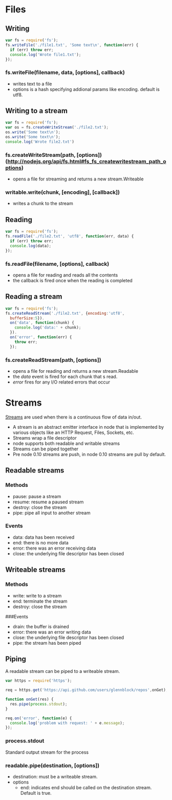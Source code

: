 # Files
## Writing
```javascript
var fs = require('fs');
fs.writeFile('./file1.txt', 'Some text\n', function(err) {
  if (err) throw err;
  console.log('Wrote file1.txt');
}); 
```

### fs.writeFile(filename, data, [options], callback)
* writes text to a file
* options is a hash specifying addional params like encoding. default is utf8.

## Writing to a stream
```javascript
var fs = require('fs');
var os = fs.createWriteStream('./file2.txt');
os.write('Some text\n');
os.write('Some text\n');
console.log('Wrote file2.txt')
```

### fs.createWriteStream(path, [options]) (http://nodejs.org/api/fs.html#fs_fs_createwritestream_path_options)
* opens a file for streaming and returns a new stream.Writeable

### writable.write(chunk, [encoding], [callback])
* writes a chunk to the stream

## Reading
```javascript
var fs = require('fs');
fs.readFile('./file2.txt', 'utf8', function(err, data) {
  if (err) throw err;
  console.log(data);
});
```

### fs.readFile(filename, [options], callback)
* opens a file for reading and reads all the contents
* the callback is fired once when the reading is completed

## Reading a stream
```javascript
var fs = require('fs');
fs.createReadStream('./file2.txt', {encoding:'utf8',
  bufferSize:5}).
  on('data', function(chunk) {
    console.log('data:' + chunk);
  }).
  on('error', function(err) {
    throw err;
  });
```

### fs.createReadStream(path, [options])
* opens a file for reading and returns a new stream.Readable
* the _data_ event is fired for each chunk that s read.
* _error_ fires for any I/O related errors that occur

# Streams
[Streams](http://nodejs.org/api/stream.html) are used when there is a continuous flow of data in/out.
* A stream is an abstract emitter interface in node that is implemented by various objects like an HTTP Request, Files, Sockets, etc.
* Streams wrap a file descriptor
* node supports both readable and writable streams
* Streams can be piped together
* Pre node 0.10 streams are push, in node 0.10 streams are pull by default.

## Readable streams
### Methods
* pause: pause a stream
* resume: resume a paused stream
* destroy: close the stream
* pipe: pipe all input to another stream

### Events
* data: data has been received
* end: there is no more data
* error: there was an error receiving data
* close: the underlying file descriptor has been closed

## Writeable streams
### Methods
* write: write to a stream
* end: terminate the stream
* destroy: close the stream

###Events
* drain: the buffer is drained
* error: there was an error writing data
* close: the underlying file descriptor has been closed
* pipe: the stream has been piped

## Piping
A readable stream can be piped to a writeable stream.

```javascript
var https = require('https');

req = https.get('https://api.github.com/users/glennblock/repos',onGet); 

function onGet(res) {
  res.pipe(process.stdout);
}

req.on('error', function(e) {
  console.log('problem with request: ' + e.message);
});
```

### process.stdout
Standard output stream for the process

### readable.pipe(destination, [options])
* destination: must be a writeable stream.
* options
  * end: indicates end should be called on the destination stream. Default is true.
